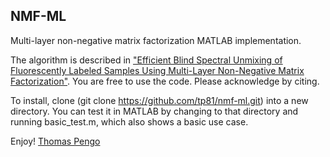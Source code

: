 ## NMF-ML

Multi-layer non-negative matrix factorization MATLAB implementation.

The algorithm is described in ["Efficient Blind Spectral Unmixing of Fluorescently Labeled Samples Using Multi-Layer Non-Negative Matrix Factorization"][1]. You are free to use the code. Please acknowledge by citing.

To install, clone (git clone https://github.com/tp81/nmf-ml.git) into a new directory. You can test it in MATLAB by changing to that directory and running basic_test.m, which also shows a basic use case.

Enjoy!
[Thomas Pengo][0]

[0]: http://thomaspengo.org
[1]: http://www.plosone.org/article/info%3Adoi%2F10.1371%2Fjournal.pone.0078504

